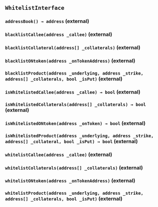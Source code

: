 ## `WhitelistInterface`






### `addressBook() → address` (external)





### `blacklistCallee(address _callee)` (external)





### `blacklistCollateral(address[] _collaterals)` (external)





### `blacklistONtoken(address _onTokenAddress)` (external)





### `blacklistProduct(address _underlying, address _strike, address[] _collaterals, bool _isPut)` (external)





### `isWhitelistedCallee(address _callee) → bool` (external)





### `isWhitelistedCollaterals(address[] _collaterals) → bool` (external)





### `isWhitelistedONtoken(address _onToken) → bool` (external)





### `isWhitelistedProduct(address _underlying, address _strike, address[] _collateral, bool _isPut) → bool` (external)





### `whitelistCallee(address _callee)` (external)





### `whitelistCollaterals(address[] _collaterals)` (external)





### `whitelistONtoken(address _onTokenAddress)` (external)





### `whitelistProduct(address _underlying, address _strike, address[] _collaterals, bool _isPut)` (external)








